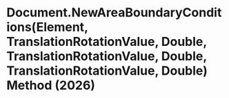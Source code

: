 # Document.NewAreaBoundaryConditions(Element, TranslationRotationValue, Double, TranslationRotationValue, Double, TranslationRotationValue, Double) Method (2026)

﻿